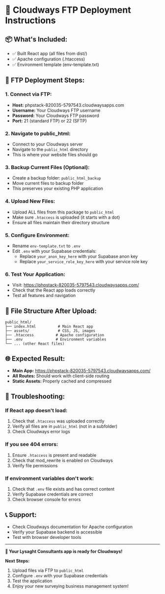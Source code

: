 # 🚀 Cloudways FTP Deployment Instructions

## 📦 What's Included:
- ✅ Built React app (all files from dist/)
- ✅ Apache configuration (.htaccess)
- ✅ Environment template (env-template.txt)

## 🚀 FTP Deployment Steps:

### 1. Connect via FTP:
- **Host:** phpstack-820035-5797543.cloudwaysapps.com
- **Username:** Your Cloudways FTP username
- **Password:** Your Cloudways FTP password
- **Port:** 21 (standard FTP) or 22 (SFTP)

### 2. Navigate to public_html:
- Connect to your Cloudways server
- Navigate to the `public_html` directory
- This is where your website files should go

### 3. Backup Current Files (Optional):
- Create a backup folder: `public_html_backup`
- Move current files to backup folder
- This preserves your existing PHP application

### 4. Upload New Files:
- Upload ALL files from this package to `public_html`
- Make sure `.htaccess` is uploaded (it starts with a dot)
- Ensure all files maintain their directory structure

### 5. Configure Environment:
- Rename `env-template.txt` to `.env`
- Edit `.env` with your Supabase credentials:
  - Replace `your_anon_key_here` with your Supabase anon key
  - Replace `your_service_role_key_here` with your service role key

### 6. Test Your Application:
- Visit: https://phpstack-820035-5797543.cloudwaysapps.com/
- Check that the React app loads correctly
- Test all features and navigation

## 🔧 File Structure After Upload:
```
public_html/
├── index.html          # Main React app
├── assets/             # CSS, JS, images
├── .htaccess          # Apache configuration
├── .env               # Environment variables
└── ... (other React files)
```

## 🌐 Expected Result:
- **Main App:** https://phpstack-820035-5797543.cloudwaysapps.com/
- **All Routes:** Should work with client-side routing
- **Static Assets:** Properly cached and compressed

## 🔧 Troubleshooting:

### If React app doesn't load:
1. Check that `.htaccess` was uploaded correctly
2. Verify all files are in `public_html` (not in a subfolder)
3. Check Cloudways error logs

### If you see 404 errors:
1. Ensure `.htaccess` is present and readable
2. Check that mod_rewrite is enabled on Cloudways
3. Verify file permissions

### If environment variables don't work:
1. Check that `.env` file exists and has correct content
2. Verify Supabase credentials are correct
3. Check browser console for errors

## 📞 Support:
- Check Cloudways documentation for Apache configuration
- Verify your Supabase backend is accessible
- Test with browser developer tools

---

**🎉 Your Lysaght Consultants app is ready for Cloudways!**

**Next Steps:**
1. Upload files via FTP to `public_html`
2. Configure `.env` with your Supabase credentials
3. Test the application
4. Enjoy your new surveying business management system!
